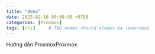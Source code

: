 ```yaml
---
title: "demo"
date: 2025-02-16 00:00:00 +0700
categories: [Proxmox]
tags: [cli]     # TAG names should always be lowercase
---
```

Hướng dẫn ProxmoxProxmox